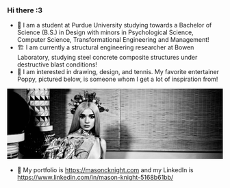### Hi there :3
- 🦆 I am a student at Purdue University studying towards a Bachelor of Science (B.S.) in Design with minors in Psychological Science, Computer Science, Transformational Engineering and Management! 
- 🏗️ I am currently a structural engineering researcher at Bowen Laboratory, studying steel concrete composite structures under destructive blast conditions!
- 🌱 I am interested in drawing, design, and tennis. My favorite entertainer Poppy, pictured below, is someone whom I get a lot of inspiration from!

![](images/PoppyGitHere2.jpeg)

- 🌙 My portfolio is https://masoncknight.com and my LinkedIn is https://www.linkedin.com/in/mason-knight-5168b61bb/
<!--
**masonknight22/masonknight22** is a ✨ _special_ ✨ repository because its `README.md` (this file) appears on your GitHub profile.

Here are some ideas to get you started:

- 🔭 I’m currently working on a Bachelor of Science (B.S.) in Computer Graphics Technology (User Experience Design) with plans to go to graduate school.
- 🌱 I’m currently learning human-centered design.
- 👯 I’m looking to collaborate on anything!
- 🤔 I’m looking for help with learning new coding languages :3
- 💬 Ask me about my work, I have a portfolio at https://www.masoncknight.com
- 📫 How to reach me: knigh112@purdue.edu and (765) 209-2851
- 😄 Pronouns: He/Him
- ⚡ Fun fact: My sister and I are completely ambidextrous! We got this from our Mimi who was a wonderful artist <3
-->
